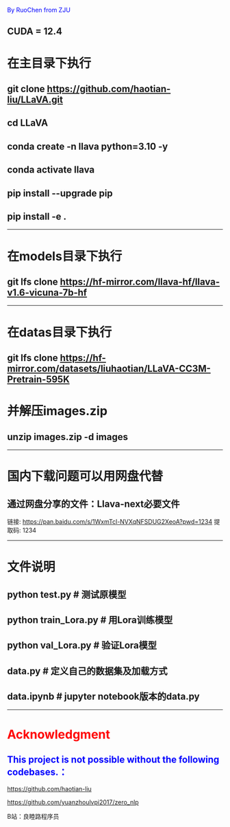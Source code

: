 <span style="color:rgb(0,0,255)">By RuoChen from ZJU</span>
## CUDA = 12.4
# 在主目录下执行
## git clone https://github.com/haotian-liu/LLaVA.git
## cd LLaVA
## conda create -n llava python=3.10 -y
## conda activate llava
## pip install --upgrade pip  
## pip install -e .
---
# 在models目录下执行
## git lfs clone https://hf-mirror.com/llava-hf/llava-v1.6-vicuna-7b-hf
---
# 在datas目录下执行
## git lfs clone https://hf-mirror.com/datasets/liuhaotian/LLaVA-CC3M-Pretrain-595K
# 并解压images.zip
## unzip images.zip -d images
---
# 国内下载问题可以用网盘代替
## 通过网盘分享的文件：Llava-next必要文件
链接: https://pan.baidu.com/s/1WxmTcl-NVXqNFSDUG2XeoA?pwd=1234 提取码: 1234 

---
# 文件说明
## python test.py  # 测试原模型
## python train_Lora.py  # 用Lora训练模型
## python val_Lora.py # 验证Lora模型
## data.py # 定义自己的数据集及加载方式
## data.ipynb # jupyter notebook版本的data.py
---
# <span style="color:red">Acknowledgment</span>
## <span style="color:blue">This project is not possible without the following codebases.：</span>
https://github.com/haotian-liu

https://github.com/yuanzhoulvpi2017/zero_nlp

B站：良睦路程序员
